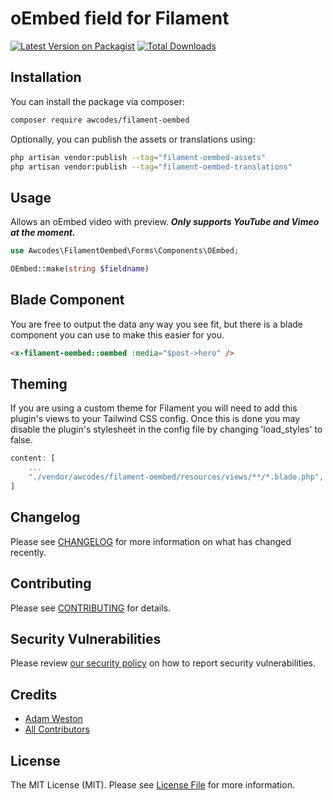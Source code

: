 # oEmbed field for Filament

[![Latest Version on Packagist](https://img.shields.io/packagist/v/awcodes/filament-oembed.svg?style=flat-square)](https://packagist.org/packages/awcodes/filament-oembed)
[![Total Downloads](https://img.shields.io/packagist/dt/awcodes/filament-oembed.svg?style=flat-square)](https://packagist.org/packages/awcodes/filament-oembed)

## Installation

You can install the package via composer:

```bash
composer require awcodes/filament-oembed
```

Optionally, you can publish the assets or translations using:

```bash
php artisan vendor:publish --tag="filament-oembed-assets"
php artisan vendor:publish --tag="filament-oembed-translations"
```

## Usage

Allows an oEmbed video with preview. ***Only supports YouTube and Vimeo
at the moment.***

```php
use Awcodes\FilamentOembed\Forms\Components\OEmbed;

OEmbed::make(string $fieldname)
```

## Blade Component

You are free to output the data any way you see fit, but there is a blade 
component you can use to make this easier for you.

```html
<x-filament-oembed::oembed :media="$post->hero" />
```

## Theming

If you are using a custom theme for Filament you will need to add this plugin's views to your Tailwind CSS config. Once this is done you may disable the plugin's stylesheet in the config file by changing 'load_styles' to false.

```js
content: [
    ...
    "./vendor/awcodes/filament-oembed/resources/views/**/*.blade.php",
]
```

## Changelog

Please see [CHANGELOG](CHANGELOG.md) for more information on what has changed recently.

## Contributing

Please see [CONTRIBUTING](.github/CONTRIBUTING.md) for details.

## Security Vulnerabilities

Please review [our security policy](../../security/policy) on how to report security vulnerabilities.

## Credits

- [Adam Weston](https://github.com/awcodes)
- [All Contributors](../../contributors)

## License

The MIT License (MIT). Please see [License File](LICENSE.md) for more information.
